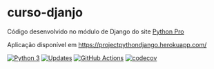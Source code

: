 # curso-djanjo
Código desenvolvido no módulo de Django do site [Python Pro](https://pythonpro.com.br/)

Aplicação disponível em https://projectpythondjango.herokuapp.com/

[![Python 3](https://pyup.io/repos/github/danielrribeiro/curso-django/python-3-shield.svg)](https://pyup.io/repos/github/danielrribeiro/curso-django/)
[![Updates](https://pyup.io/repos/github/danielrribeiro/curso-django/shield.svg)](https://pyup.io/repos/github/danielrribeiro/curso-django/)
[![GitHub Actions](https://img.shields.io/endpoint.svg?url=https%3A%2F%2Factions-badge.atrox.dev%2Fatrox%2Fsync-dotenv%2Fbadge&style=flat-square)](https://github.com/danielrribeiro/curso-django/actions)
[![codecov](https://codecov.io/github/danielrribeiro/curso-django/branch/main/graph/badge.svg?token=BQK17N5JPJ)](https://codecov.io/github/danielrribeiro/curso-django)